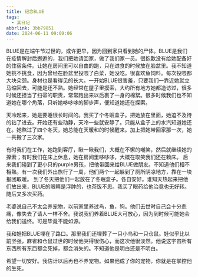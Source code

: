 ```yaml
---
title: 纪念BLUE
tags:
  - 某日记
abbrlink: 3bb79851
date: 2024-06-11 09:09:06
---
```

BLUE是在端午节过世的，或许更早，因为回到家只看到她的尸体。BLUE是我们在疫情解封后邂逅的，我们把她请回家，做了我们家一员。很抱歉没有给她配备好的住宿条件。让她在房间里可以自由的跑，只在进食的时候放在脸盆里。我不知道她挑不挑食，因为曾经在脸盆里投喂了白菜，她没吃。很喜欢鱼饲料。每次投喂都大块朵颐。身材也是看得见的长大。一开始BLUE很害羞，只要我们一靠近她就立马缩回去，可能是还不熟。她经常在屋子里摸索，大约所有地方她都造访过，很多时候还担当了扫帚的职责，常常跑出来以后裹了一身的棉絮。很多时候我们也不知道她在哪个角落，只听她哆哆哆的脚步声，便知道她还在探索。

天冷起来，她是要睡很长时间的。我买了个冬眠盒子。把她放在里面，她迫不及待的钻了进去。开始还有些动静，天冷一些就安静了。只能从盒子上的水汽知道她还在。她熬过了四个冬天，她总能在天暖和的时候醒来。加上把她带回家那一次，她一共搬了三次家。

有时我们在工作，她跑到客厅，瞅一瞅我们，大概在不懈的嘲笑，然后就继续她的探索；有时我们在床上休息，她在房间里哆哆哆，大概在取笑我们还在赖床。
后来我们碰到了更小只的purple男孩，把他带回来给BLUE做朋友。不知道他们相不相熟。有一次我们外出旅行了一周，他们两个一起躲到了厕所阴凉地方，靠在一块报团取暖。
到了冬天把他们一起放在了冬眠盒子。各自安好。谁知天热起来把他们放出来，BLUE的眼睛是浮肿的，也茶饭不思。我买了眼药给他治竟也无好转。随后又多次买药。

老婆说自己不太会养宠物，以前家里养过鸟，鱼，狗。他们去世时自己会十分悲痛，像失去了请人一样不舍。我说我们养着BLUE大可放心，因为到时候可能她会给我们送终。可是毕竟不能如源。

我和娃把BLUE埋在了路口。那里我们还埋葬了一只小鸟和一只仓鼠。娃似乎比以前坚强，麻雀和仓鼠过世的时候他哭得很伤心，而这次他很淡然。他说这宇宙所有东西所有东西都会死掉，都会消失的。不知道他是明白还是不明白。

希望一切安好。我估计以后再也不养宠物。如果他成了你的宠物，你就是在掌控他的生死。
